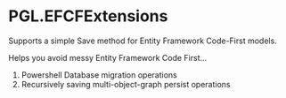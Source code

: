 # PGL.EFCFExtensions
Supports a simple Save method for Entity Framework Code-First models.

Helps you avoid messy Entity Framework Code First...

1. Powershell Database migration operations
2. Recursively saving multi-object-graph persist operations
